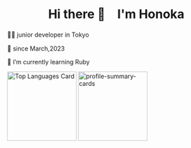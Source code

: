 <h1 align="center"> Hi there 👋　I'm Honoka </h1>

👩‍💻 junior developer in Tokyo　<br>

📖 since March,2023 <br>

🌱 I’m currently learning Ruby

<p align="left"> 
  <img alt="Top Languages Card" height="160px" src="https://github-readme-stats.vercel.app/api/top-langs/?username=3hnkkyt29&layout=compact&theme=synthwave" />
  <img alt="profile-summary-cards" height="160px" src="https://github-profile-summary-cards.vercel.app/api/cards/profile-details?username=3hnkkyt29&theme=synthwave" />
</p>

<!--
**3hnkkyt29/3hnkkyt29** is a ✨ _special_ ✨ repository because its `README.md` (this file) appears on your GitHub profile.

Here are some ideas to get you started:

- 🔭 I’m currently working on ...
- 🌱 I’m currently learning ...
- 👯 I’m looking to collaborate on ...
- 🤔 I’m looking for help with ...
- 💬 Ask me about ...
- 📫 How to reach me: ...
- 😄 Pronouns: ...
- ⚡ Fun fact: ...
-->
